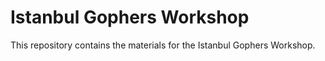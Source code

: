 # Istanbul Gophers Workshop

This repository contains the materials for the Istanbul Gophers Workshop.
